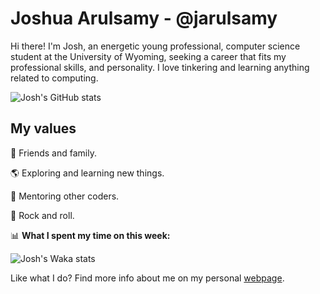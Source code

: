 # Joshua Arulsamy - @jarulsamy

Hi there! I'm Josh, an energetic young professional, computer science student at the University of Wyoming, seeking a career that fits my professional skills, and personality. I love tinkering and learning anything related to computing.

![Josh's GitHub stats](https://github-readme-stats.vercel.app/api?username=jarulsamy&show_icons=true&theme=radical&include_all_commits=true&count_private=true&hide_title=true&hide=star,contribs)

## My values

:yellow_heart: Friends and family.

:earth_americas: Exploring and learning new things.

:book: Mentoring other coders.

:guitar: Rock and roll.

:bar_chart: **What I spent my time on this week:**

![Josh's Waka stats](https://github-readme-stats.vercel.app/api/wakatime?username=joshua&hide_title=true&theme=dracula&bg_color=141321&api_domain=wakatime.arulsamy.me&layout=compact&range=last_30_days)

Like what I do? Find more info about me on my personal [webpage](https://arulsamy.me).
